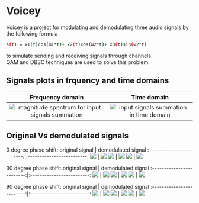 # Voicey
Voicey is a project for modulating and demodulating three audio signals by the following formula
```bash
s(t) = x1(t)cos(ω1*t)+ x2(t)cos(ω2*t)+ x3(t)sin(ω2*t)
```
to simulate sending and receiving signals through channels.<br/>
QAM and DBSC techniques are used to solve this problem.
## Signals plots in frquency and time domains
Frequency domain |  Time domain
:-------------------------:|:-------------------------:
![magnitude spectrum for input signals summation](plots/music_signal_spectrum.png) | ![input signals summation in time domain](plots/music_signal_time.png)

## Original Vs demodulated signals
0 degree phase shift:
original signal |  demodulated signal
:-------------------------:|:-------------------------:
![](plots/original1.png) | ![](plots/demodulated1.png)
![](plots/original2.png) | ![](plots/demodulated2.png)
![](plots/original3.png) | ![](plots/demodulated3.png)


30 degree phase shift:
original signal |  demodulated signal
:-------------------------:|:-------------------------:
![](plots/original1.png) | ![](plots/demodulated1_30.png)
![](plots/original2.png) | ![](plots/demodulated2_30.png)
![](plots/original3.png) | ![](plots/demodulated3_30.png)

90 degree phase shift:
original signal |  demodulated signal
:-------------------------:|:-------------------------:
![](plots/original1.png) | ![](plots/demodulated1_90.png)
![](plots/original2.png) | ![](plots/demodulated2_90.png)
![](plots/original3.png) | ![](plots/demodulated3_90.png)
